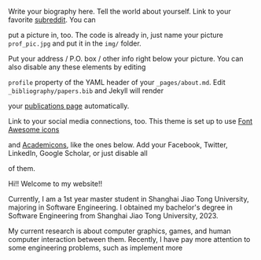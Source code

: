 Write your biography here. Tell the world about yourself. Link to your favorite [subreddit](http://reddit.com). You can 

put a picture in, too. The code is already in, just name your picture `prof_pic.jpg` and put it in the `img/` folder.


Put your address / P.O. box / other info right below your picture. You can also disable any these elements by editing 

`profile` property of the YAML header of your `_pages/about.md`. Edit `_bibliography/papers.bib` and Jekyll will render 

your [publications page](/al-folio/publications/) automatically.


Link to your social media connections, too. This theme is set up to use [Font Awesome icons](https://fontawesome.com/) 

and [Academicons](https://jpswalsh.github.io/academicons/), like the ones below. Add your Facebook, Twitter, LinkedIn, Google Scholar, or just disable all 

of them.

 

Hi!! Welcome to my website!!

Currently, I am a 1st year master student in Shanghai Jiao Tong University, majoring
in Software Engineering. I obtained my bachelor's degree in Software Engineering from Shanghai Jiao Tong University, 2023. 

My current research is about computer graphics, games, and human computer interaction between them. Recently, 
I have pay more attention to some engineering problems, such as implement more 


